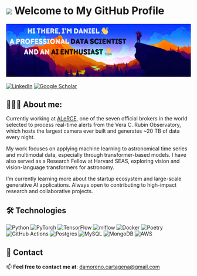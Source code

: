# <img src="https://media.giphy.com/media/v1.Y2lkPTc5MGI3NjExb2NlYTc5a2M1Z3VrbHFtaDBhdzRycWtpYXl3dDcwbzVxMmJlbmE5ZiZlcD12MV9zdGlja2Vyc19zZWFyY2gmY3Q9cw/jY1r8EHyk4Ye9KUOUb/giphy.gif" width="80"/> Welcome to My GitHub Profile

![Banner de dnlmoreno](images/Banner_github_v2.png)

[![LinkedIn](https://img.shields.io/badge/linkedin-%230077B5.svg?style=for-the-badge&logo=linkedin&logoColor=white)](https://www.linkedin.com/in/danielmorenoc/)
[![Google Scholar](https://img.shields.io/badge/Google%20Scholar-4285F4?style=for-the-badge&logo=google-scholar&logoColor=white)](https://scholar.google.com/citations?user=WUlT8voAAAAJ&hl=en&authuser=3)
<!-- CV-->
<!-- Personal WEB-->


<!--
**dnlmoreno/dnlmoreno** is a ✨ _special_ ✨ repository because its `README.md` (this file) appears on your GitHub profile.
-->

## 👨🏻‍💻 About me:

Currently working at [ALeRCE](https://alerce.science), one of the seven official brokers in the world selected to process real-time alerts from the Vera C. Rubin Observatory, which hosts the largest camera ever built and generates ~20 TB of data every night.

My work focuses on applying machine learning to astronomical time series and multimodal data, especially through transformer-based models. I have also served as a Research Fellow at Harvard SEAS, exploring vision and vision-language transformers for astronomy.

I’m currently learning more about the startup ecosystem and large-scale generative AI applications. Always open to contributing to high-impact research and collaborative projects.

<!-- My projects-->


## 🛠️ Technologies
![Python](https://img.shields.io/badge/python-3670A0?style=for-the-badge&logo=python&logoColor=ffdd54)
![PyTorch](https://img.shields.io/badge/PyTorch-%23EE4C2C.svg?style=for-the-badge&logo=PyTorch&logoColor=white)
![TensorFlow](https://img.shields.io/badge/TensorFlow-%23FF6F00.svg?style=for-the-badge&logo=TensorFlow&logoColor=white)
![mlflow](https://img.shields.io/badge/mlflow-%23d9ead3.svg?style=for-the-badge&logo=numpy&logoColor=blue)
![Docker](https://img.shields.io/badge/docker-%230db7ed.svg?style=for-the-badge&logo=docker&logoColor=white)
![Poetry](https://img.shields.io/badge/Poetry-%233B82F6.svg?style=for-the-badge&logo=poetry&logoColor=0B3D8D)
![GitHub Actions](https://img.shields.io/badge/github%20actions-%232671E5.svg?style=for-the-badge&logo=githubactions&logoColor=white)
![Postgres](https://img.shields.io/badge/postgres-%23316192.svg?style=for-the-badge&logo=postgresql&logoColor=white)
![MySQL](https://img.shields.io/badge/mysql-4479A1.svg?style=for-the-badge&logo=mysql&logoColor=white)
![MongoDB](https://img.shields.io/badge/MongoDB-%234ea94b.svg?style=for-the-badge&logo=mongodb&logoColor=white)
![AWS](https://img.shields.io/badge/AWS-%23FF9900.svg?style=for-the-badge&logo=amazon-aws&logoColor=white)

## 📧 Contact 

📫 **Feel free to contact me at**: damoreno.cartagena@gmail.com  